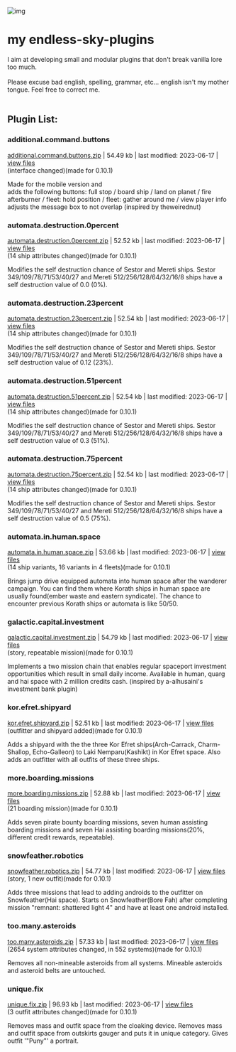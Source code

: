 ![img](https://github.com/zuckung/test/blob/main/res/icon.png)
# **my endless-sky-plugins**
I aim at developing small and modular plugins that don't break vanilla lore too much. <br><br>
Please excuse bad english, spelling, grammar, etc... english isn't my mother tongue. Feel free to correct me. <br><br>


## Plugin List:<br>


### additional.command.buttons
[additional.command.buttons.zip](https://github.com/zuckung/endless-sky-plugins/releases/download/Latest/additional.command.buttons.zip) | 54.49 kb | last modified: 2023-06-17
 | [view files](https://github.com/zuckung/endless-sky-plugins/tree/main/myplugins/additional.command.buttons/) <br>
(interface changed)(made for 0.10.1)


Made for the mobile version and  
adds the following buttons: full stop / board ship / land on planet / fire afterburner / fleet: hold position / fleet: gather around me / view player info
adjusts the message box to not overlap
(inspired by theweirednut)

 
### automata.destruction.0percent
[automata.destruction.0percent.zip](https://github.com/zuckung/endless-sky-plugins/releases/download/Latest/automata.destruction.0percent.zip) | 52.52 kb | last modified: 2023-06-17
 | [view files](https://github.com/zuckung/endless-sky-plugins/tree/main/myplugins/automata.destruction.0percent/) <br>
(14 ship attributes changed)(made for 0.10.1)


Modifies the self destruction chance of Sestor and Mereti ships.
Sestor 349/109/78/71/53/40/27 and Mereti 512/256/128/64/32/16/8 ships have a self destruction value of 0.0 (0%).

 
### automata.destruction.23percent
[automata.destruction.23percent.zip](https://github.com/zuckung/endless-sky-plugins/releases/download/Latest/automata.destruction.23percent.zip) | 52.54 kb | last modified: 2023-06-17
 | [view files](https://github.com/zuckung/endless-sky-plugins/tree/main/myplugins/automata.destruction.23percent/) <br>
(14 ship attributes changed)(made for 0.10.1)


Modifies the self destruction chance of Sestor and Mereti ships.
Sestor 349/109/78/71/53/40/27 and Mereti 512/256/128/64/32/16/8 ships have a self destruction value of 0.12 (23%).

 
### automata.destruction.51percent
[automata.destruction.51percent.zip](https://github.com/zuckung/endless-sky-plugins/releases/download/Latest/automata.destruction.51percent.zip) | 52.54 kb | last modified: 2023-06-17
 | [view files](https://github.com/zuckung/endless-sky-plugins/tree/main/myplugins/automata.destruction.51percent/) <br>
(14 ship attributes changed)(made for 0.10.1)


Modifies the self destruction chance of Sestor and Mereti ships.
Sestor 349/109/78/71/53/40/27 and Mereti 512/256/128/64/32/16/8 ships have a self destruction value of 0.3 (51%).

 
### automata.destruction.75percent
[automata.destruction.75percent.zip](https://github.com/zuckung/endless-sky-plugins/releases/download/Latest/automata.destruction.75percent.zip) | 52.54 kb | last modified: 2023-06-17
 | [view files](https://github.com/zuckung/endless-sky-plugins/tree/main/myplugins/automata.destruction.75percent/) <br>
(14 ship attributes changed)(made for 0.10.1)


Modifies the self destruction chance of Sestor and Mereti ships.
Sestor 349/109/78/71/53/40/27 and Mereti 512/256/128/64/32/16/8 ships have a self destruction value of 0.5 (75%).

 
### automata.in.human.space
[automata.in.human.space.zip](https://github.com/zuckung/endless-sky-plugins/releases/download/Latest/automata.in.human.space.zip) | 53.66 kb | last modified: 2023-06-17
 | [view files](https://github.com/zuckung/endless-sky-plugins/tree/main/myplugins/automata.in.human.space/) <br>
(14 ship variants, 16 variants in 4 fleets)(made for 0.10.1)


Brings jump drive equipped automata into human space after the wanderer campaign. 
You can find them where Korath ships in human space are usually found(ember waste and eastern syndicate). 
The chance to encounter previous Korath ships or automata is like 50/50.

 
### galactic.capital.investment
[galactic.capital.investment.zip](https://github.com/zuckung/endless-sky-plugins/releases/download/Latest/galactic.capital.investment.zip) | 54.79 kb | last modified: 2023-06-17
 | [view files](https://github.com/zuckung/endless-sky-plugins/tree/main/myplugins/galactic.capital.investment/) <br>
(story, repeatable mission)(made for 0.10.1)


Implements a two mission chain that enables regular spaceport investment opportunities which result in small daily income. Available in human, quarg and hai space with 2 million credits cash.
(inspired by a-alhusaini's investment bank plugin)

 
### kor.efret.shipyard
[kor.efret.shipyard.zip](https://github.com/zuckung/endless-sky-plugins/releases/download/Latest/kor.efret.shipyard.zip) | 52.51 kb | last modified: 2023-06-17
 | [view files](https://github.com/zuckung/endless-sky-plugins/tree/main/myplugins/kor.efret.shipyard/) <br>
(outfitter and shipyard added)(made for 0.10.1)


Adds a shipyard with the the three Kor Efret ships(Arch-Carrack, Charm-Shallop, Echo-Galleon) to Laki Nemparu(Kashikt) in Kor Efret space. Also adds an outfitter with all outfits of these three ships.

 
### more.boarding.missions
[more.boarding.missions.zip](https://github.com/zuckung/endless-sky-plugins/releases/download/Latest/more.boarding.missions.zip) | 52.88 kb | last modified: 2023-06-17
 | [view files](https://github.com/zuckung/endless-sky-plugins/tree/main/myplugins/more.boarding.missions/) <br>
(21 boarding mission)(made for 0.10.1)


Adds seven pirate bounty boarding missions, seven human assisting boarding missions and seven Hai assisting boarding missions(20%, different credit rewards, repeatable).
 
### snowfeather.robotics
[snowfeather.robotics.zip](https://github.com/zuckung/endless-sky-plugins/releases/download/Latest/snowfeather.robotics.zip) | 54.77 kb | last modified: 2023-06-17
 | [view files](https://github.com/zuckung/endless-sky-plugins/tree/main/myplugins/snowfeather.robotics/) <br>
(story, 1 new outfit)(made for 0.10.1)


Adds three missions that lead to adding androids to the outfitter on Snowfeather(Hai space).
Starts on Snowfeather(Bore Fah) after completing mission "remnant: shattered light 4" and have at least one android installed.

 
### too.many.asteroids
[too.many.asteroids.zip](https://github.com/zuckung/endless-sky-plugins/releases/download/Latest/too.many.asteroids.zip) | 57.33 kb | last modified: 2023-06-17
 | [view files](https://github.com/zuckung/endless-sky-plugins/tree/main/myplugins/too.many.asteroids/) <br>
(2654 system attributes changed, in 552 systems)(made for 0.10.1)  


Removes all non-mineable asteroids from all systems. Mineable asteroids and asteroid belts are untouched.

 
### unique.fix
[unique.fix.zip](https://github.com/zuckung/endless-sky-plugins/releases/download/Latest/unique.fix.zip) | 96.93 kb | last modified: 2023-06-17
 | [view files](https://github.com/zuckung/endless-sky-plugins/tree/main/myplugins/unique.fix/) <br>
(3 outfit attributes changed)(made for 0.10.1)   


Removes mass and outfit space from the cloaking device.
Removes mass and outfit space from outskirts gauger and puts it in unique category.
Gives outfit '"Puny"' a portrait.

 

